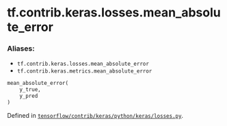 <div itemscope itemtype="http://developers.google.com/ReferenceObject">
<meta itemprop="name" content="tf.contrib.keras.losses.mean_absolute_error" />
</div>

# tf.contrib.keras.losses.mean_absolute_error

### Aliases:

* `tf.contrib.keras.losses.mean_absolute_error`
* `tf.contrib.keras.metrics.mean_absolute_error`

``` python
mean_absolute_error(
    y_true,
    y_pred
)
```



Defined in [`tensorflow/contrib/keras/python/keras/losses.py`](https://www.tensorflow.org/code/tensorflow/contrib/keras/python/keras/losses.py).

